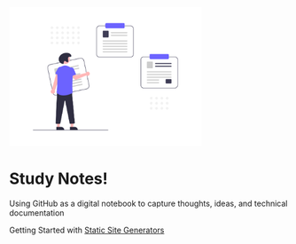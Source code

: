 <img src="https://github.com/pinapelkod/tech-notes/blob/main/imgs/notebook_banner.png" height="250">

# Study Notes!
Using GitHub as a digital notebook to capture thoughts, ideas, and technical documentation

Getting Started with [Static Site Generators](https://github.com/pinapelkod/tech-notes/blob/main/Static%20Site%20Generators.md)
